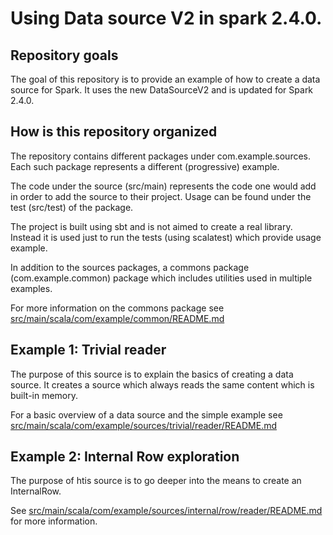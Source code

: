 Using Data source V2 in spark 2.4.0.
====================================


## Repository goals

The goal of this repository is to provide an example of how to create a data source for Spark. It uses the new DataSourceV2 and is updated for Spark 2.4.0.

## How is this repository organized
The repository contains different packages under com.example.sources. Each such package represents a different (progressive) example.

The code under the source (src/main) represents the code one would add in order to add the source to their project. Usage can be found under the test (src/test) of the package.

The project is built using sbt and is not aimed to create a real library. Instead it is used just to run the tests (using scalatest) which provide usage example.

In addition to the sources packages, a commons package (com.example.common) package which includes utilities used in multiple examples.

For more information on the commons package see [src/main/scala/com/example/common/README.md](src/main/scala/com/example/common/README.md)

## Example 1: Trivial reader
The purpose of this source is to explain the basics of creating a data source.
It creates a source which always reads the same content which is built-in memory.

For a basic overview of a data source and the simple example see
[src/main/scala/com/example/sources/trivial/reader/README.md](src/main/scala/com/example/trivial/reader/README.md)

## Example 2: Internal Row exploration

The purpose of htis source is to go deeper into the means to create an InternalRow.

See [src/main/scala/com/example/sources/internal/row/reader/README.md](src/main/scala/com/example/internal/row/reader/README.md) for more information.
 

